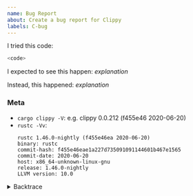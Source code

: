 ```yaml
---
name: Bug Report
about: Create a bug report for Clippy
labels: C-bug
---
```

<!--
Thank you for filing a bug report! 🐛 Please provide a short summary of the bug,
along with any information you feel relevant to replicating the bug.
-->

I tried this code:

```rust
<code>
```

I expected to see this happen: *explanation*

Instead, this happened: *explanation*

### Meta

- `cargo clippy -V`: e.g. clippy 0.0.212 (f455e46 2020-06-20)
- `rustc -Vv`:
  ```
  rustc 1.46.0-nightly (f455e46ea 2020-06-20)
  binary: rustc
  commit-hash: f455e46eae1a227d735091091144601b467e1565
  commit-date: 2020-06-20
  host: x86_64-unknown-linux-gnu
  release: 1.46.0-nightly
  LLVM version: 10.0
  ```

<!--
Include a backtrace in the code block by setting `RUST_BACKTRACE=1` in your
environment. E.g. `RUST_BACKTRACE=1 cargo clippy`.
-->
<details><summary>Backtrace</summary>
  <p>
  
  ```
  <backtrace>
  ```
  
  </p>
</details>
